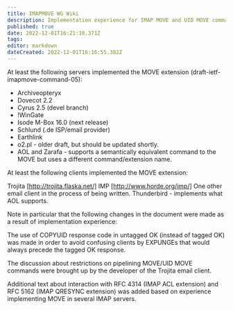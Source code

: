 ```yaml
---
title: IMAPMOVE WG Wiki
description: Implementation experience for IMAP MOVE and UID MOVE commands
published: true
date: 2022-12-01T16:21:10.371Z
tags: 
editor: markdown
dateCreated: 2022-12-01T16:16:55.382Z
---
```


At least the following servers implemented the MOVE extension (draft-ietf-imapmove-command-05):

- Archiveopteryx
- Dovecot 2.2
- Cyrus 2.5 (devel branch)
- !WinGate
- Isode M-Box 16.0 (next release)
- Schlund (.de ISP/email provider)
- Earthlink
- o2.pl - older draft, but should be updated shortly.
- AOL and Zarafa - supports a semantically equivalent command to the MOVE but uses a different command/extension name.

At least the following clients implemented the MOVE extension:

Trojita [http://trojita.flaska.net/]
IMP [http://www.horde.org/imp/]
One other email client in the process of being written.
Thunderbird - implements what AOL supports.


Note in particular that the following changes in the document were made as a
result of implementation experience:

The use of COPYUID response code in untagged OK (instead of tagged OK) was made in order to avoid confusing clients by EXPUNGEs that would always precede the tagged OK response.

The discussion about restrictions on pipelining MOVE/UID MOVE commands were brought up
by the developer of the Trojita email client.

Additional text about interaction with RFC 4314 (IMAP ACL extension) and RFC 5162 (IMAP QRESYNC extension) was added based on experience implementing MOVE in several IMAP servers.

